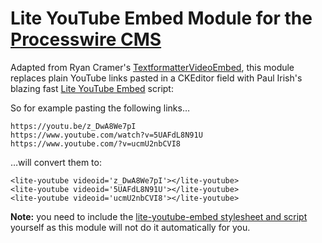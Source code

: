 # Lite YouTube Embed Module for the <a href="https://processwire.com/">Processwire CMS</a>

Adapted from Ryan Cramer's <a href="https://github.com/ryancramerdesign/TextformatterVideoEmbed">TextformatterVideoEmbed</a>, this module replaces plain YouTube links pasted in a CKEditor field with Paul Irish's blazing fast <a href="https://github.com/paulirish/lite-youtube-embed">Lite YouTube Embed</a> script:

So for example pasting the following links…

`https://youtu.be/z_DwA8We7pI`<br>
`https://www.youtube.com/watch?v=5UAFdL8N91U`<br>
`https://www.youtube.com/?v=ucmU2nbCVI8`<br>
 
…will convert them to:

`<lite-youtube videoid='z_DwA8We7pI'></lite-youtube>`<br>
`<lite-youtube videoid='5UAFdL8N91U'></lite-youtube>`<br>
`<lite-youtube videoid='ucmU2nbCVI8'></lite-youtube>`

**Note:** you need to include the <a href="https://github.com/paulirish/lite-youtube-embed/blob/master/readme.md">lite-youtube-embed stylesheet and script</a> yourself as this module will not do it automatically for you.
